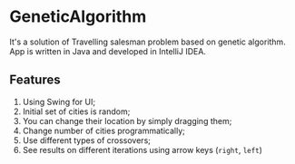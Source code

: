 # GeneticAlgorithm

It's a solution of Travelling salesman problem based on genetic algorithm. App is written in Java and developed in IntelliJ IDEA.

## Features
1. Using Swing for UI;
2. Initial set of cities is random;
3. You can change their location by simply dragging them;
4. Change number of cities programmatically;
5. Use different types of crossovers;
6. See results on different iterations using arrow keys (`right`, `left`)
